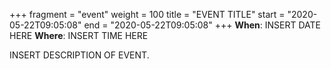 +++
fragment = "event"
weight = 100
title = "EVENT TITLE"
start = "2020-05-22T09:05:08"
end = "2020-05-22T09:05:08"
+++
**When**: INSERT DATE HERE 
**Where**: INSERT TIME HERE

INSERT DESCRIPTION OF EVENT.
